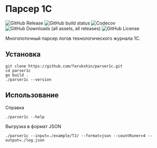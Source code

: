 # Парсер 1С

![GitHub Release](https://img.shields.io/github/v/release/farukshin/parser1c)
![GitHub build status](https://github.com/farukshin/parser1c/actions/workflows/parser1c.yml/badge.svg)
![Codecov](https://img.shields.io/codecov/c/github/farukshin/parser1c)
![GitHub Downloads (all assets, all releases)](https://img.shields.io/github/downloads/farukshin/parser1c/total?color=green)
![GitHub License](https://img.shields.io/github/license/farukshin/parser1c)


Многопоточный парсер логов технологического журнала 1С.

## Установка

```
git clone https://github.com/farukshin/parser1c.git
cd parser1c
go build .
./parser1c --version
```

## Использование

Справка
```
./parser1c --help
```

Выгрузка в формат JSON
```
./parser1c --input=./example/TJ/ --format=json --countRuner=4 --output=./log.json
```
